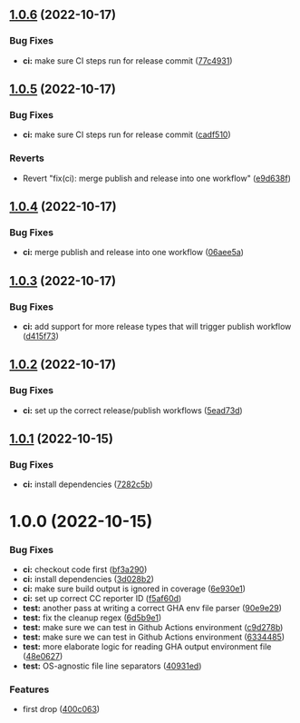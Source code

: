 ## [1.0.6](https://github.com/paambaati/tfc-output-action/compare/v1.0.5...v1.0.6) (2022-10-17)


### Bug Fixes

* **ci:** make sure CI steps run for release commit ([77c4931](https://github.com/paambaati/tfc-output-action/commit/77c49313f31544cbe1340f181aed072d1020b835))

## [1.0.5](https://github.com/paambaati/tfc-output-action/compare/v1.0.4...v1.0.5) (2022-10-17)


### Bug Fixes

* **ci:** make sure CI steps run for release commit ([cadf510](https://github.com/paambaati/tfc-output-action/commit/cadf510e2e833f864bcf2922f3e86ddda83cae16))


### Reverts

* Revert "fix(ci): merge publish and release into one workflow" ([e9d638f](https://github.com/paambaati/tfc-output-action/commit/e9d638ff661c2d8df87a915c11a2a07925d2a31a))

## [1.0.4](https://github.com/paambaati/tfc-output-action/compare/v1.0.3...v1.0.4) (2022-10-17)


### Bug Fixes

* **ci:** merge publish and release into one workflow ([06aee5a](https://github.com/paambaati/tfc-output-action/commit/06aee5a1d56069b22617a42540f188373bc3a19c))

## [1.0.3](https://github.com/paambaati/tfc-output-action/compare/v1.0.2...v1.0.3) (2022-10-17)


### Bug Fixes

* **ci:** add support for more release types that will trigger publish workflow ([d415f73](https://github.com/paambaati/tfc-output-action/commit/d415f736cff22e8157cc6f96373aeeb398104659))

## [1.0.2](https://github.com/paambaati/tfc-output-action/compare/v1.0.1...v1.0.2) (2022-10-17)


### Bug Fixes

* **ci:** set up the correct release/publish workflows ([5ead73d](https://github.com/paambaati/tfc-output-action/commit/5ead73d76c979299ef8e2d058340f5bdf91f2502))

## [1.0.1](https://github.com/paambaati/tfc-output-action/compare/v1.0.0...v1.0.1) (2022-10-15)


### Bug Fixes

* **ci:** install dependencies ([7282c5b](https://github.com/paambaati/tfc-output-action/commit/7282c5b7edee1c0f18271faf23a27ce8b2cc151f))

# 1.0.0 (2022-10-15)


### Bug Fixes

* **ci:** checkout code first ([bf3a290](https://github.com/paambaati/tfc-output-action/commit/bf3a290cbba4521163a5d49d8fd416c5bd484e6a))
* **ci:** install dependencies ([3d028b2](https://github.com/paambaati/tfc-output-action/commit/3d028b2fe6214d6c83ad4eb63a9a6e28140ec073))
* **ci:** make sure build output is ignored in coverage ([6e930e1](https://github.com/paambaati/tfc-output-action/commit/6e930e10e8f9be5978de4ac39523135f637eef78))
* **ci:** set up correct CC reporter ID ([f5af60d](https://github.com/paambaati/tfc-output-action/commit/f5af60dbcb84ce27ed7a12fb24aec6500722981a))
* **test:** another pass at writing a correct GHA env file parser ([90e9e29](https://github.com/paambaati/tfc-output-action/commit/90e9e29e3c81223bebc741db867af9031d43da09))
* **test:** fix the cleanup regex ([6d5b9e1](https://github.com/paambaati/tfc-output-action/commit/6d5b9e1eac2f890f8f09b6bcee109e9cd56e8dfb))
* **test:** make sure we can test in Github Actions environment ([c9d278b](https://github.com/paambaati/tfc-output-action/commit/c9d278b0e13f41db7f19f1cea8d8743e64571a54))
* **test:** make sure we can test in Github Actions environment ([6334485](https://github.com/paambaati/tfc-output-action/commit/633448534d14cce502e781d2f97fb91e043fa4d2))
* **test:** more elaborate logic for reading GHA output environment file ([48e0627](https://github.com/paambaati/tfc-output-action/commit/48e0627f88debbfb9ccf616a15b03f357f1df8bc))
* **test:** OS-agnostic file line separators ([40931ed](https://github.com/paambaati/tfc-output-action/commit/40931ed00570017c77a79d1d6afe708e98c81fbe))


### Features

* first drop ([400c063](https://github.com/paambaati/tfc-output-action/commit/400c063cda9736465c3e741362aec484381dfd5d))
